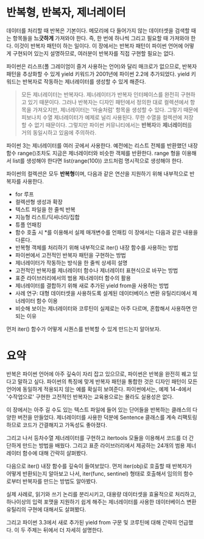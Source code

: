 <!-- 
[UML클래스전략패턴](https://github.com/hyeonDD/fluent_python/blob/master/Part14/ex14-1/UML_class_diagram.png)
 -->
# 반복형, 반복자, 제너레이터
데이터를 처리할 때 반복은 기본이다. 메모리에 다 들어가지 않는 데이터셋을 검색할 때는 항목들을 **느긋하게** 가져와야 한다. 즉, 한 번에 하나씩 그리고 필요할 때 가져와야 한다. 이것이 반복자 패턴이 하는 일이다. 이 장에서는 반복자 패턴이 파이썬 언어에 어떻게 구현되어 있는지 설명하므로, 여러분이 반복자를 직접 구현할 필요는 없다.

파이썬은 리스프(폴 그레이엄이 즐겨 사용하는 언어)와 달리 매크로가 없으므로, 반복자 패턴을 추상화할 수 있게 yield 키워드가 2001년에 파이썬 2.2에 추가되었다. yield 키워드는 반복자로 작동하는 제너레이터를 생성할 수 있게 해준다.
> 모든 제너레이터는 반복자다. 제너레이터가 반복자 인터페이스를 완전히 구현하고 있기 때문이다. 그러나 반복자는 디자인 패턴에서 정의한 대로 컬렉션에서 항목을 가져오지만, 제너레이터는 '마술처럼' 항목을 생성할 수 있다. 그렇기 때문에 피보나치 수열 제너레이터가 예제로 널리 사용된다. 무한 수열을 컬렉션에 저장할 수 없기 때문이다. 그렇지만 파이썬 커뮤니티에서는 **반복자**와 **제너레이터**를 거의 동일시하고 있음에 주의하라.

파이썬 3는 제너레이터를 여러 곳에서 사용한다. 예전에는 리스트 전체를 반환했던 내장 함수 range()조차도 지금은 제너레이터와 비슷한 객체를 반환한다. range 형을 이용해서 list를 생성해야 한다면 list(range(100)) 코드처럼 명시적으로 생성해야 한다.

파이썬의 컬렉션은 모두 **반복형**이며, 다음과 같은 연산을 지원하기 위해 내부적으로 반복자를 사용한다.
* for 루프
* 컬렉션형 생성과 확장
* 텍스트 파일을 한 줄씩 반복
* 지능형 리스트/딕셔너리/집합
* 튜플 언패킹
* 함수 호출 시 *를 이용해서 실제 매개변수를 언패킹
이 장에서는 다음과 같은 내용을 다룬다.
* 반복형 객체를 처리하기 위해 내부적으로 iter() 내장 함수를 사용하는 방법
* 파이썬에서 고전적인 반복자 패턴을 구현하는 방법
* 제너레이터가 작동하는 방식을 한 줄씩 상세히 설명
* 고전적인 반복자를 제너레이터 함수나 제너레이터 표현식으로 바꾸는 방법
* 표준 라이브러리에서의 범용 제너레이터 함수의 활용
* 제너레이터를 결합하기 위해 새로 추가된 yield from을 사용하는 방법
* 사례 연구: 대형 데이터셋을 사용하도록 설계된 데이터베이스 변환 유틸리티에서 제너레이터 함수 이용
* 비슷해 보이는 제너레이터와 코루틴이 실제로는 아주 다르며, 혼합해서 사용하면 안 되는 이유

먼저 iter() 함수가 어떻게 시퀀스를 반복할 수 있게 만드는지 알아보자.

# 요약
반복은 파이썬 언어에 아주 깊숙이 자리 잡고 있으므로, 파이썬은 반복을 완전히 꿰고 있다고 말하고 싶다. 파이썬의 특징에 맞게 반복자 패턴을 통합한 것은 디자인 패턴이 모든 언어에 동일하게 적용되지 않는 예를 확실히 보여준다. 파이썬에서는, 예제 14-4에서 '수작업으로' 구현한 고전적인 반복자는 교육용으로는 몰라도 실용성은 없다.

이 장에서는 아주 길 수도 있는 텍스트 파일에 들어 있는 단어들을 반복하는 클래스의 다양한 버전을 만들었다. 제너레이터를 사용한 덕분에 Sentence 클래스를 계속 리팩토링하므로 코드가 간결해지고 가독성도 좋아졌다.

그리고 나서 등차수열 제너레이터를 구현하고 itertools 모듈을 이용해서 코드를 더 간단하게 만드는 방법을 배웠다. 그리고 표준 라이브러리에서 제공하는 24개의 범용 제너레이터 함수에 대해 간략히 살펴봤다.

다음으로 iter() 내장 함수를 깊숙이 들여보았다. 먼저 iter(obj)로 호출할 때 반복자가 어떻게 반환되는지 알아보고 나서, iter(func, sentinel) 형태로 호출해서 임의의 함수로부터 반복자를 만드는 방법도 알아봤다.

실제 사례로, 읽기와 쓰기 논리를 분리시키고, 대용량 데이터셋을 효율적으로 처리하고, 하나이상의 입력 포맷을 지원하기 쉽게 해주는 제너레이터를 사용한 데이터베이스 변환 유틸리의 구현에 대해서도 살펴봤다.

그리고 파이썬 3.3에서 새로 추가된 yield from 구문 및 코루틴에 대해 간략히 언급했다. 이 두 주제는 뒤에서 더 자세히 설명한다.